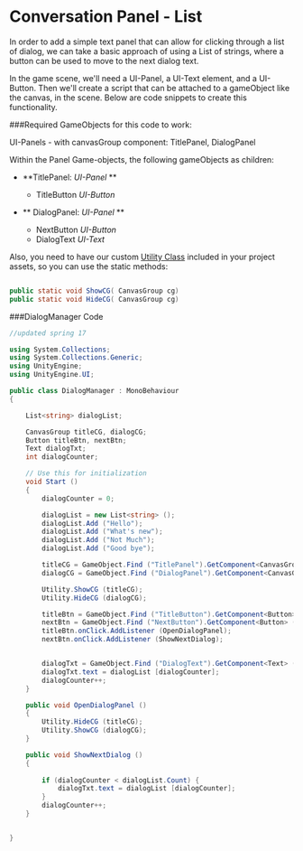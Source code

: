 # Conversation Panel - List  

In order to add a simple text panel that can allow for clicking through a list of dialog, we can take a basic approach of using a List of strings, where a button can be used to move to the next dialog text.

In the game scene, we'll need a UI-Panel, a UI-Text element, and a UI-Button.  Then we'll create a script that can be attached to a gameObject like the canvas, in the scene.  Below are code snippets to create this functionality.

###Required GameObjects for this code to work:

UI-Panels - with canvasGroup component:  TitlePanel, DialogPanel

Within the Panel Game-objects, the following gameObjects as children:

- **TitlePanel: _UI-Panel_ **
	- TitleButton  _UI-Button_
	
- ** DialogPanel: _UI-Panel_ **
	- NextButton  _UI-Button_
	- DialogText  _UI-Text_

Also, you need to have our custom [Utility Class](https://kdoore.gitbooks.io/cs-2335/content/utility_-_static_class.html#utility---static-class) included in your project assets, so you can use the static methods: 

```java

public static void ShowCG( CanvasGroup cg)
public static void HideCG( CanvasGroup cg)
```

###DialogManager Code

```C#
//updated spring 17

using System.Collections;
using System.Collections.Generic;
using UnityEngine;
using UnityEngine.UI;

public class DialogManager : MonoBehaviour
{

	List<string> dialogList;

	CanvasGroup titleCG, dialogCG;
	Button titleBtn, nextBtn;
	Text dialogTxt;
	int dialogCounter;

	// Use this for initialization
	void Start ()
	{
		dialogCounter = 0;

		dialogList = new List<string> ();
		dialogList.Add ("Hello");
		dialogList.Add ("What's new");
		dialogList.Add ("Not Much");
		dialogList.Add ("Good bye");

		titleCG = GameObject.Find ("TitlePanel").GetComponent<CanvasGroup> ();
		dialogCG = GameObject.Find ("DialogPanel").GetComponent<CanvasGroup> ();

		Utility.ShowCG (titleCG);
		Utility.HideCG (dialogCG);

		titleBtn = GameObject.Find ("TitleButton").GetComponent<Button> ();
		nextBtn = GameObject.Find ("NextButton").GetComponent<Button> ();
		titleBtn.onClick.AddListener (OpenDialogPanel);
		nextBtn.onClick.AddListener (ShowNextDialog);


		dialogTxt = GameObject.Find ("DialogText").GetComponent<Text> ();
		dialogTxt.text = dialogList [dialogCounter];
		dialogCounter++;
	}

	public void OpenDialogPanel ()
	{
		Utility.HideCG (titleCG);
		Utility.ShowCG (dialogCG);
	}

	public void ShowNextDialog ()
	{
		
		if (dialogCounter < dialogList.Count) {
			dialogTxt.text = dialogList [dialogCounter];
		}
		dialogCounter++;
	}


}
```